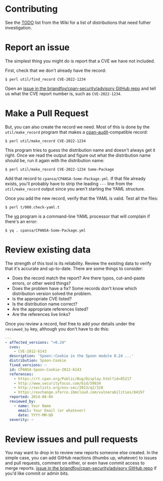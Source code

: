 # Contributing

See the
[TODO](https://github.com/briandfoy/cpan-security-advisory/wiki/TODO)
list from the Wiki for a list of distributions that need futher
investigation.

# Report an issue

The simplest thing you might do is report that a CVE we have not
included.

First, check that we don't already have the record:

	$ perl util/find_record CVE-2022-1234

Open an [issue in the briandfoy/cpan-security/advisory GitHub
repo](https://github.com/briandfoy/cpan-security-advisory/issues) and tell us
what the CVE report number is, such as `CVE-2022-1234`.

# Make a Pull Request

But, you can also create the record we need. Most of this is done by
the `util/make_record` program that makes a [cpan-audit](https://github.com/briandfoy/cpan-audit)-compatible
record:

	$ perl util/make_record CVE-2022-1234

This program tries to guess the distribution name and doesn't always
get it right. Once we read the output and figure out what the
distribution name should be, run it again with the distribution name:

	$ perl util/make_record CVE-2022-1234 Some-Package

Add that record to `cpansa/CPANSA-Some-Package.yml`. If that file already
exists, you'll probably have to strip the leading `---` line from the
`util/make_record` output since you aren't starting the YAML structure.

Once you add the new record, verify that the YAML is valid. Test all
the files:

	$ perl t/000.check-yaml.t

The [yq](https://github.com/mikefarah/yq) program is a command-line
YAML processor that will complain if there's an error:

	$ yq . cpansa/CPANSA-Some-Package.yml

# Review existing data

The strength of this tool is its reliability. Review the existing data
to verify that it's accurate and up-to-date. There are some things to consider:

* Does the record match the report? Are there typos, cut-and-paste errors, or other weird things?
* Does the problem have a fix? Some records don't know which distribution version solved the problem.
* Is the appropriate CVE listed?
* Is the distribution name correct?
* Are the appropriate references listed?
* Are the references live links?

Once you review a record, feel free to add your details under the `reviewed_by`
key, although you don't have to do this:

```yaml
---
- affected_versions: ">0.24"
  cves:
    - CVE-2012-6143
  description: 'Spoon::Cookie in the Spoon module 0.24 ...'
  distribution: Spoon-Cookie
  fixed_versions: ~
  id: CPANSA-Spoon-Cookie-2012-6143
  references:
    - https://rt.cpan.org/Public/Bug/Display.html?id=85217
    - http://www.securityfocus.com/bid/59834
    - http://seclists.org/oss-sec/2013/q2/318
    - https://exchange.xforce.ibmcloud.com/vulnerabilities/84197
  reported: 2014-06-04
  reviewed_by:
    - name: Your Name
      email: Your Email (or whatever)
      date: YYYY-MM-DD
  severity: ~
```

# Review issues and pull requests

You may want to drop in to review new reports someone else created. In the
simple case, you can add GitHub reactions (thumbs up, whatever) to issues and pull requests, comment
on either, or even have commit access to merge reports. [issue in the briandfoy/cpan-security/advisory GitHub
repo](https://github.com/briandfoy/cpan-security-advisory/issues) if
you'd like commit or admin bits.
